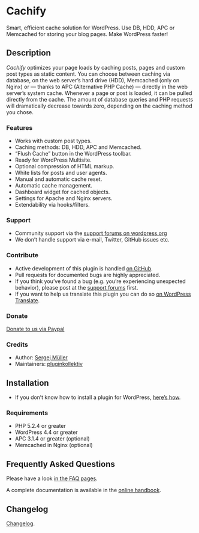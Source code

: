 # Cachify #
Smart, efficient cache solution for WordPress. Use DB, HDD, APC or Memcached for storing your blog pages. Make WordPress faster!

## Description ##
*Cachify* optimizes your page loads by caching posts, pages and custom post types as static content. You can choose between caching via database, on the web server’s hard drive (HDD), Memcached (only on Nginx) or — thanks to APC (Alternative PHP Cache) — directly in the web server’s system cache. Whenever a page or post is loaded, it can be pulled directly from the cache. The amount of database queries and PHP requests will dramatically decrease towards zero, depending on the caching method you chose.

### Features ###
* Works with custom post types.
* Caching methods: DB, HDD, APC and Memcached.
* “Flush Cache” button in the WordPress toolbar.
* Ready for WordPress Multisite.
* Optional compression of HTML markup.
* White lists for posts and user agents.
* Manual and automatic cache reset.
* Automatic cache management.
* Dashboard widget for cached objects.
* Settings for Apache and Nginx servers.
* Extendability via hooks/filters.

### Support ###
* Community support via the [support forums on wordpress.org](https://wordpress.org/support/plugin/cachify/)
* We don’t handle support via e-mail, Twitter, GitHub issues etc.

### Contribute ###
* Active development of this plugin is handled [on GitHub](https://github.com/pluginkollektiv/cachify).
* Pull requests for documented bugs are highly appreciated.
* If you think you’ve found a bug (e.g. you’re experiencing unexpected behavior), please post at the [support forums](https://wordpress.org/support/plugin/cachify/) first.
* If you want to help us translate this plugin you can do so [on WordPress Translate](https://translate.wordpress.org/projects/wp-plugins/cachify/).

### Donate
[Donate to us via Paypal](https://www.paypal.com/cgi-bin/webscr?cmd=_donations&business=TD4AMD2D8EMZW)

### Credits ###
* Author: [Sergej Müller](https://sergejmueller.github.io)
* Maintainers: [pluginkollektiv](https://pluginkollektiv.org)


## Installation ##
* If you don’t know how to install a plugin for WordPress, [here’s how](https://wordpress.org/support/article/managing-plugins/#installing-plugins).

### Requirements ###
* PHP 5.2.4 or greater
* WordPress 4.4 or greater
* APC 3.1.4 or greater (optional)
* Memcached in Nginx (optional)


## Frequently Asked Questions ##
Please have a look [in the FAQ pages](https://cachify.pluginkollektiv.org/documentation/faq/).

A complete documentation is available in the [online handbook](https://cachify.pluginkollektiv.org/documentation/).


## Changelog ##
[Changelog](./CHANGELOG.md).
